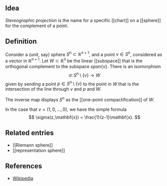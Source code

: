 ## Idea

_Stereographic projection_ is the name for a specific [[chart]] on a [[sphere]] for the complement of a point.

## Definition

Consider a (unit, say) sphere $S^n \subset \mathbb{R}^{n+1}$, and a point $v\in S^n$, considered as a vector in $\mathbb{R}^{n+1}$. Let $W\subset \mathbb{R}^n$ be the linear [[subspace]] that is the orthogonal complement to the subspace $span\{v\}$. There is an isomorphism 
$$
\sigma\colon S^n\setminus \{v\} \to W
$$
given by sending a point $p\in S^n\setminus \{v\}$ to the point in $W$ that is the intersection of the line through $v$ and $p$ and $W$.

The inverse map displays $S^n$ as the [[one-point compactification]] of $W$.

In the case that $v=(1,0,\ldots,0)$, we have the simple formula
$$
\sigma(z,\mathbf{x}) = \frac{1}{z-1}\mathbf{x}.
$$

## Related entries

* [[Riemann sphere]]
* [[representation sphere]]


## References

* [Wikipedia](https://en.wikipedia.org/wiki/Stereographic_projection)